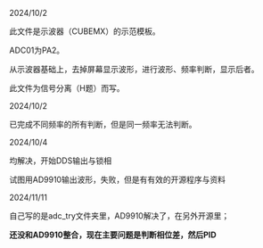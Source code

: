 2024/10/2

此文件是示波器（CUBEMX）的示范模板。

ADC01为PA2。

从示波器基础上，去掉屏幕显示波形，进行波形、频率判断，显示后者。

此文件为信号分离（H题）而写。

2024/10/2

已完成不同频率的所有判断，但是同一频率无法判断。

2024/10/4

均解决，开始DDS输出与锁相

试图用AD9910输出波形，失败，但是有有效的开源程序与资料

2024/11/11

自己写的是adc_try文件夹里，AD9910解决了，在另外开源里；

**还没和AD9910整合，现在主要问题是判断相位差，然后PID**





